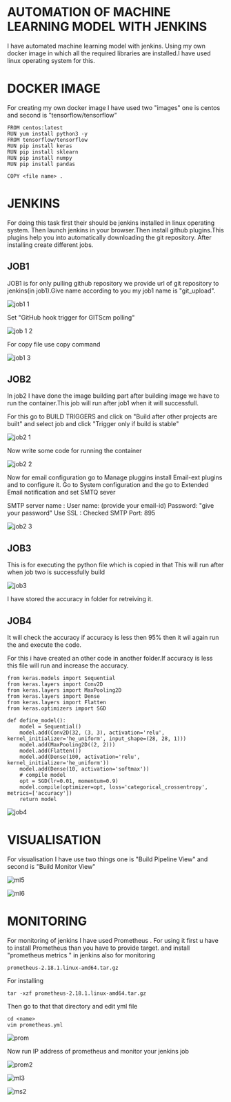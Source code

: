 # AUTOMATION OF MACHINE LEARNING MODEL WITH JENKINS

I have automated machine learning model with jenkins. Using my own docker image in which all the required libraries are installed.I have used linux operating system for this.

# DOCKER IMAGE 

For creating my own docker image I have used two "images" one is centos and second is "tensorflow/tensorflow"
~~~
FROM centos:latest
RUN yum install python3 -y
FROM tensorflow/tensorflow
RUN pip install keras
RUN pip install sklearn
RUN pip install numpy
RUN pip install pandas

COPY <file name> .
~~~

# JENKINS

For doing this task first their should be jenkins installed in linux operating system. Then launch jenkins in your browser.Then install github plugins.This plugins help you into automatically downloading the git repository. After installing create different jobs.


## JOB1
JOB1 is for only pulling github repository we provide url of git repository to jenkins(in job1).Give name according to you my job1 name is "git_upload".

![job1 1](https://user-images.githubusercontent.com/62477381/82884631-9776a280-9f61-11ea-8bed-4708c6adc5f6.PNG)

Set "GitHub hook trigger for GITScm polling" 

![job 1 2](https://user-images.githubusercontent.com/62477381/82884731-c0973300-9f61-11ea-8b40-e3c5aea00d5d.PNG)

For copy file use copy command

![job1 3](https://user-images.githubusercontent.com/62477381/82884864-f9370c80-9f61-11ea-8f94-007185dcef96.PNG)

## JOB2
In job2 I have done the image building part after building image we have to run the container.This job will run after job1 when it will successfull.

For this go to BUILD TRIGGERS and click on "Build after other projects are built" and select job and click "Trigger only if build is stable"

![job2 1](https://user-images.githubusercontent.com/62477381/82887422-99dafb80-9f65-11ea-8105-b9e7801c05bb.PNG)

Now write some code for running the container

![job2 2](https://user-images.githubusercontent.com/62477381/82887614-e6bed200-9f65-11ea-97a9-3647ea4658ab.PNG)

Now for email configuration go to Manage pluggins install Email-ext plugins and to configure it. Go to System configuration and the go to Extended Email notification and set SMTQ sever

SMTP server name : 
User name: (provide your email-id)
Password: "give your password"
Use SSL : Checked
SMTP Port: 895

![job2 3](https://user-images.githubusercontent.com/62477381/82888951-a52f2680-9f67-11ea-8475-a2922cf64f9a.PNG)

## JOB3 
This is for executing the python file which is copied in that
This will run after when job two is successfully build

![job3](https://user-images.githubusercontent.com/62477381/82889577-939a4e80-9f68-11ea-8758-086a8bccfe7a.PNG)

I have stored the accuracy in folder for retreiving it.

## JOB4
It will check the accuracy if accuracy is less then 95% then it wil again run the and execute the code.

For this i have created an other code in another folder.If accuracy is less this file will run and increase the accuracy.
~~~
from keras.models import Sequential
from keras.layers import Conv2D
from keras.layers import MaxPooling2D
from keras.layers import Dense
from keras.layers import Flatten
from keras.optimizers import SGD

def define_model():
	model = Sequential()
	model.add(Conv2D(32, (3, 3), activation='relu', kernel_initializer='he_uniform', input_shape=(28, 28, 1)))
	model.add(MaxPooling2D((2, 2)))
	model.add(Flatten())
	model.add(Dense(100, activation='relu', kernel_initializer='he_uniform'))
	model.add(Dense(10, activation='softmax'))
	# compile model
	opt = SGD(lr=0.01, momentum=0.9)
	model.compile(optimizer=opt, loss='categorical_crossentropy', metrics=['accuracy'])
	return model
  ~~~

![job4](https://user-images.githubusercontent.com/62477381/82891699-cf82e300-9f6b-11ea-80f4-9e630d2da340.PNG)

# VISUALISATION
For visualisation I have use two things one is "Build Pipeline View" and second is "Build Monitor View"

![ml5](https://user-images.githubusercontent.com/62477381/82892516-3b198000-9f6d-11ea-8887-ea5fb8b88e16.PNG)

![ml6](https://user-images.githubusercontent.com/62477381/82892529-410f6100-9f6d-11ea-931f-6bcc358c7003.PNG)

# MONITORING 
For monitoring of jenkins I have used Prometheus . For using it first u have to install Prometheus than you have to provide target.
and install "prometheus metrics " in jenkins also for monitoring

~~~
prometheus-2.18.1.linux-amd64.tar.gz
~~~
For installing
~~~
tar -xzf prometheus-2.18.1.linux-amd64.tar.gz
~~~

Then go to that that directory and edit yml file
~~~
cd <name>
vim prometheus.yml
~~~

![prom](https://user-images.githubusercontent.com/62477381/82893383-897b4e80-9f6e-11ea-9e4c-e12b97bedd4d.PNG)

Now run IP address of prometheus and monitor your jenkins job

![prom2](https://user-images.githubusercontent.com/62477381/82893402-8da76c00-9f6e-11ea-9faa-f3212bad5678.PNG)

![ml3](https://user-images.githubusercontent.com/62477381/82893558-ce9f8080-9f6e-11ea-9b5e-acf735aa5406.PNG)

![ms2](https://user-images.githubusercontent.com/62477381/82893760-263dec00-9f6f-11ea-8a5b-86ec409daa6e.PNG)



